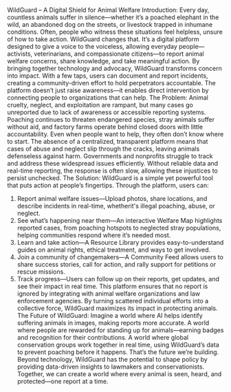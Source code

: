 WildGuard – A Digital Shield for Animal 
Welfare 
Introduction: 
Every day, countless animals suffer in silence—whether it’s a poached elephant in the wild, an 
abandoned dog on the streets, or livestock trapped in inhumane conditions. Often, people who witness 
these situations feel helpless, unsure of how to take action. WildGuard changes that. It’s a digital 
platform designed to give a voice to the voiceless, allowing everyday people—activists, veterinarians, 
and compassionate citizens—to report animal welfare concerns, share knowledge, and take meaningful 
action. By bringing together technology and advocacy, WildGuard transforms concern into impact. 
With a few taps, users can document and report incidents, creating a community-driven effort to hold 
perpetrators accountable. The platform doesn’t just raise awareness—it enables direct intervention by 
connecting people to organizations that can help. 
The Problem: 
Animal cruelty, neglect, and exploitation are rampant, but many cases go unreported due to lack of 
awareness or accessible reporting systems. Poaching continues to threaten endangered species, stray 
animals suffer without aid, and factory farms operate behind closed doors with little accountability. 
Even when people want to help, they often don’t know where to start. The absence of a centralized, 
transparent platform means that cases of abuse and neglect slip through the cracks, leaving animals 
defenseless against harm. 
Governments and nonprofits struggle to track and address these widespread issues efficiently. Without 
reliable data and real-time reporting, the response is often slow, allowing these injustices to persist 
unchecked. 
The Solution: 
WildGuard is a simple yet powerful tool that puts action at people’s fingertips. Through the platform, 
users can: 
1) Report animal welfare issues—Upload photos, share locations, and describe incidents in real-time, 
whetherit's illegal poaching, abuse, or neglect. 
2) See what’s happening near them—An interactive Welfare Map highlights reported cases, from 
poaching hotspots to neglected stray populations, helping communities respond where it’s needed most. 
3) Learn and take action—A Resource Library provides easy-to-understand guides on animal rights, 
ethical treatment, and ways to get involved. 
4) Join a community of changemakers—A Community Feed allows users to share success stories, call 
for action, and rally support for petitions or rescue missions. 
5) Track progress—Users can follow up on their reports, get updates, and see their impact in real time. 
This platform ensures that no report is ignored by integrating with animal welfare organizations and 
law enforcement agencies. By turning scattered individual efforts into a collective force, WildGuard 
maximizes its impact in protecting animals. 
The Future of WildGuard: 
Imagine a world where AI helps identify suffering animals in images, making reports more accurate. A 
world where people are rewarded for standing up for animals—earning badges and recognition for their 
contributions. A world where global conservation groups work together in real time, using WildGuard’s 
data to prevent poaching before it happens. That’s the future we’re building. 
Beyond technology, WildGuard has the potential to shape policy by providing data-driven insights to 
lawmakers and conservationists. Together, we can create a world where every animal is seen, heard, 
and protected—one report at a time.
